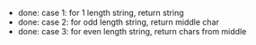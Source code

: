 - done: case 1: for 1 length string, return string
- done: case 2: for odd length string, return middle char
- done: case 3: for even length string, return chars from middle